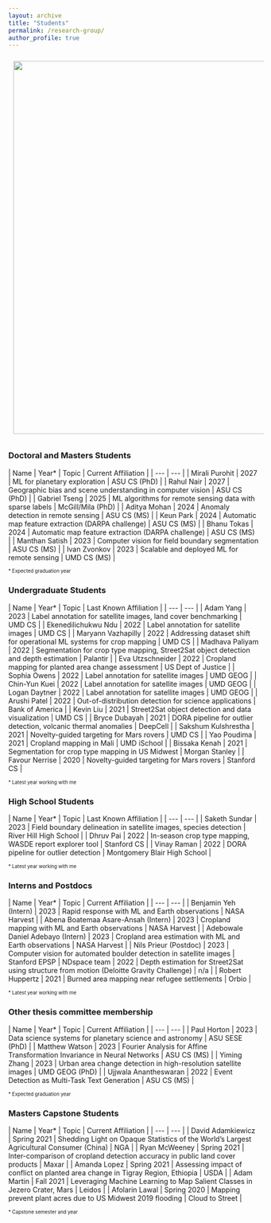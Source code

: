 ```yaml
---
layout: archive
title: "Students"
permalink: /research-group/
author_profile: true
---
```


<img style="float: center; padding: 10px 10px 10px 10px;" src="http://hannah-rae.github.io/images/kerner-group-collage.jpg" width=750>

### Doctoral and Masters Students

| Name | Year\* | Topic | Current Affiliation |
| --- | --- |
| Mirali Purohit | 2027 | ML for planetary exploration | ASU CS (PhD) |
| Rahul Nair | 2027 | Geographic bias and scene understanding in computer vision | ASU CS (PhD) |
| Gabriel Tseng | 2025 | ML algorithms for remote sensing data with sparse labels | McGill/Mila (PhD) |
| Aditya Mohan | 2024 | Anomaly detection in remote sensing | ASU CS (MS) |
| Keun Park | 2024 | Automatic map feature extraction (DARPA challenge) | ASU CS (MS) |
| Bhanu Tokas | 2024 | Automatic map feature extraction (DARPA challenge) | ASU CS (MS) |
| Manthan Satish | 2023 | Computer vision for field boundary segmentation | ASU CS (MS) |
| Ivan Zvonkov | 2023 | Scalable and deployed ML for remote sensing | UMD CS (MS) |

<sub><sup>\* Expected graduation year</sup></sub>

### Undergraduate Students

| Name | Year\* | Topic | Last Known Affiliation |
| --- | --- |
| Adam Yang | 2023 | Label annotation for satellite images, land cover benchmarking | UMD CS |
| Ekenedilichukwu Ndu | 2022 | Label annotation for satellite images | UMD CS |
| Maryann Vazhapilly | 2022 | Addressing dataset shift for operational ML systems for crop mapping | UMD CS |
| Madhava Paliyam | 2022 | Segmentation for crop type mapping, Street2Sat object detection and depth estimation | Palantir |
| Eva Utzschneider | 2022 | Cropland mapping for planted area change assessment | US Dept of Justice |
| Sophia Owens | 2022 | Label annotation for satellite images | UMD GEOG |
| Chin-Yun Kuei | 2022 | Label annotation for satellite images | UMD GEOG |
| Logan Daytner | 2022 | Label annotation for satellite images | UMD GEOG |
| Arushi Patel | 2022 | Out-of-distribution detection for science applications | Bank of America |
| Kevin Liu | 2021 | Street2Sat object detection and data visualization | UMD CS |
| Bryce Dubayah | 2021 | DORA pipeline for outlier detection, volcanic thermal anomalies | DeepCell |
| Sakshum Kulshrestha | 2021 | Novelty-guided targeting for Mars rovers | UMD CS |
| Yao Poudima | 2021 | Cropland mapping in Mali | UMD iSchool |
| Bissaka Kenah | 2021 | Segmentation for crop type mapping in US Midwest | Morgan Stanley |
| Favour Nerrise | 2020 | Novelty-guided targeting for Mars rovers | Stanford CS |

<sub><sup>\* Latest year working with me</sup></sub>

### High School Students

| Name | Year\* | Topic | Last Known Affiliation |
| --- | --- |
| Saketh Sundar | 2023 | Field boundary delineation in satellite images, species detection | River Hill High School |
| Dhruv Pai | 2022 | In-season crop type mapping, WASDE report explorer tool | Stanford CS |
| Vinay Raman | 2022 | DORA pipeline for outlier detection | Montgomery Blair High School |

<sub><sup>\* Latest year working with me</sup></sub>

### Interns and Postdocs

| Name | Year\* | Topic | Current Affiliation |
| --- | --- |
| Benjamin Yeh (Intern) | 2023 | Rapid response with ML and Earth observations | NASA Harvest |
| Abena Boatemaa Asare-Ansah (Intern) | 2023 | Cropland mapping with ML and Earth observations | NASA Harvest |
| Adebowale Daniel Adebayo (Intern) | 2023 | Cropland area estimation with ML and Earth observations | NASA Harvest |
| Nils Prieur (Postdoc) | 2023 | Computer vision for automated boulder detection in satellite images | Stanford EPSP
| NDspace team | 2022 | Depth estimation for Street2Sat using structure from motion (Deloitte Gravity Challenge) | n/a |
| Robert Huppertz | 2021 | Burned area mapping near refugee settlements | Orbio |

<sub><sup>\* Latest year working with me</sup></sub>

### Other thesis committee membership

| Name | Year\* | Topic | Current Affiliation |
| --- | --- |
| Paul Horton | 2023 | Data science systems for planetary science and astronomy | ASU SESE (PhD) |
| Matthew Watson | 2023 | Fourier Analysis for Affine Transformation Invariance in Neural Networks | ASU CS (MS) |
| Yiming Zhang | 2023 | Urban area change detection in high-resolution satellite images | UMD GEOG (PhD) |
| Ujjwala Anantheswaran | 2022 | Event Detection as Multi-Task Text Generation | ASU CS (MS) |

<sub><sup>\* Expected graduation year</sup></sub>

### Masters Capstone Students

| Name | Year\* | Topic | Current Affiliation |
| --- | --- |
| David Adamkiewicz | Spring 2021 | Shedding Light on Opaque Statistics of the World’s Largest Agricultural Consumer (China) | NGA |
| Ryan McWeeney | Spring 2021 | Inter-comparison of cropland detection accuracy in public land cover products | Maxar |
| Amanda Lopez | Spring 2021 | Assessing impact of conflict on planted area change in Tigray Region, Ethiopia | USDA |
| Adam Martin | Fall 2021 | Leveraging Machine Learning to Map Salient Classes in Jezero Crater, Mars | Leidos |
| Afolarin Lawal | Spring 2020 | Mapping prevent plant acres due to US Midwest 2019 flooding | Cloud to Street |

<sub><sup>\* Capstone semester and year</sup></sub>